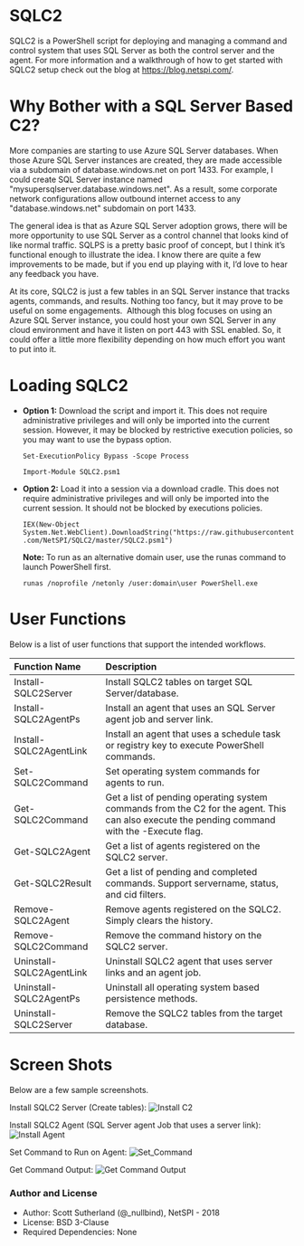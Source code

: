 # SQLC2
SQLC2 is a PowerShell script for deploying and managing a command and control system that uses SQL Server as both the control server and the agent.  For more information and a walkthrough of how to get started with SQLC2 setup check out the blog at https://blog.netspi.com/.

# Why Bother with a SQL Server Based C2?
More companies are starting to use Azure SQL Server databases. When those Azure SQL Server instances are created, they are made accessible via a subdomain of database.windows.net on port 1433. For example, I could create SQL Server instance named "mysupersqlserver.database.windows.net". As a result, some corporate network configurations allow outbound internet access to any "database.windows.net" subdomain on port 1433. 

The general idea is that as Azure SQL Server adoption grows, there will be more opportunity to use SQL Server as a control channel that looks kind of like normal traffic.  SQLPS is a pretty basic proof of concept, but I think it’s functional enough to illustrate the idea. I know there are quite a few improvements to be made, but if you end up playing with it, I’d love to hear any feedback you have.

At its core, SQLC2 is just a few tables in an SQL Server instance that tracks agents, commands, and results. Nothing too fancy, but it may prove to be useful on some engagements.  Although this blog focuses on using an Azure SQL Server instance, you could host your own SQL Server in any cloud environment and have it listen on port 443 with SSL enabled. So, it could offer a little more flexibility depending on how much effort you want to put into it.

# Loading SQLC2
* **Option 1:** Download the script and import it.  This does not require administrative privileges and will only be imported into the current session.  However, it may be blocked by restrictive execution policies, so you may want to use the bypass option.

    `Set-ExecutionPolicy Bypass -Scope Process`
    
    `Import-Module SQLC2.psm1`
    
* **Option 2:** Load it into a session via a download cradle.  This does not require administrative privileges and will only be imported into the current session.  It should not be blocked by executions policies.

    `IEX(New-Object System.Net.WebClient).DownloadString("https://raw.githubusercontent.com/NetSPI/SQLC2/master/SQLC2.psm1")`

     **Note:** To run as an alternative domain user, use the runas command to launch PowerShell first. 

    `runas /noprofile /netonly /user:domain\user PowerShell.exe`

# User Functions
Below is a list of user functions that support the intended workflows.  

|Function Name|Description |
|:--------------------------------|:-----------|
|Install-SQLC2Server|Install SQLC2 tables on target SQL Server/database.|
|Install-SQLC2AgentPs|Install an agent that uses an SQL Server agent job and server link.|
|Install-SQLC2AgentLink|Install an agent that uses a schedule task or registry key to execute PowerShell commands.|
|Set-SQLC2Command|Set operating system commands for agents to run.|
|Get-SQLC2Command|Get a list of pending operating system commands from the C2 for the agent.  This can also execute the pending command with the -Execute flag.|
|Get-SQLC2Agent|Get a list of agents registered on the SQLC2 server.| 
|Get-SQLC2Result|Get a list of pending and completed commands. Support servername, status, and cid filters.|
|Remove-SQLC2Agent|Remove agents registered on the SQLC2. Simply clears the history.|
|Remove-SQLC2Command|Remove the command history on the SQLC2 server.|
|Uninstall-SQLC2AgentLink|Uninstall SQLC2 agent that uses server links and an agent job.|
|Uninstall-SQLC2AgentPs|Uninstall all operating system based persistence methods.|
|Uninstall-SQLC2Server|Remove the SQLC2 tables from the target database.|

# Screen Shots
Below are a few sample screenshots.

Install SQLC2 Server (Create tables):
![Install C2](https://github.com/NetSPI/SQLC2/blob/master/images/Install_SQLC2_Server.png) 

Install SQLC2 Agent (SQL Server agent Job that uses a server link):
![Install Agent](https://github.com/NetSPI/SQLC2/blob/master/images/Install_SQLC2_Link_Agent.png)       

Set Command to Run on Agent:
![Set_Command](https://github.com/NetSPI/SQLC2/blob/master/images/Set%20Command%20to%20Run%20on%20Agent.png)        

Get Command Output:
![Get Command Output](https://github.com/NetSPI/SQLC2/blob/master/images/List%20execute%20agent%20commands.png)       

### Author and License
* Author: Scott Sutherland (@_nullbind), NetSPI - 2018
* License: BSD 3-Clause
* Required Dependencies: None
